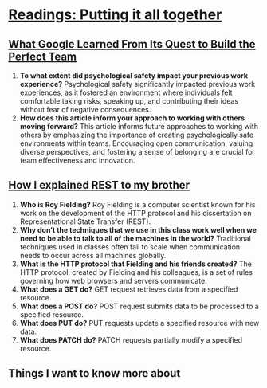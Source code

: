 # [Readings: Putting it all together](https://github.com/codefellows/seattle-code-301d108/tree/main/class-05)


## [What Google Learned From Its Quest to Build the Perfect Team](https://www.nytimes.com/2016/02/28/magazine/what-google-learned-from-its-quest-to-build-the-perfect-team.html)

1. **To what extent did psychological safety impact your previous work experience?** Psychological safety significantly impacted previous work experiences, as it fostered an environment where individuals felt comfortable taking risks, speaking up, and contributing their ideas without fear of negative consequences.
2. **How does this article inform your approach to working with others moving forward?** This article informs future approaches to working with others by emphasizing the importance of creating psychologically safe environments within teams. Encouraging open communication, valuing diverse perspectives, and fostering a sense of belonging are crucial for team effectiveness and innovation.

## [How I explained REST to my brother](https://gist.github.com/brookr/5977550)

1. **Who is Roy Fielding?** Roy Fielding is a computer scientist known for his work on the development of the HTTP protocol and his dissertation on Representational State Transfer (REST).
2. **Why don’t the techniques that we use in this class work well when we need to be able to talk to all of the machines in the world?** Traditional techniques used in classes often fail to scale when communication needs to occur across all machines globally.
3. **What is the HTTP protocol that Fielding and his friends created?** The HTTP protocol, created by Fielding and his colleagues, is a set of rules governing how web browsers and servers communicate.
4. **What does a GET do?** GET request retrieves data from a specified resource.
5. **What does a POST do?** POST request submits data to be processed to a specified resource.
6. **What does PUT do?** PUT requests update a specified resource with new data.
7. **What does PATCH do?** PATCH requests partially modify a specified resource.

## Things I want to know more about




   


